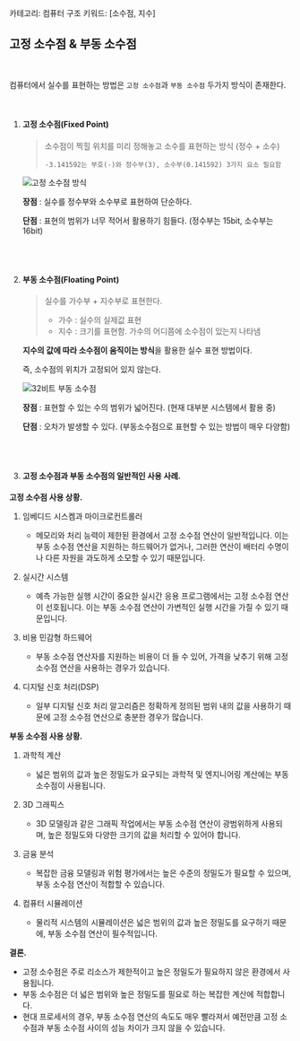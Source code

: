카테고리: 컴퓨터 구조
키워드: [소수점, 지수]


## 고정 소수점 & 부동 소수점

<br>

컴퓨터에서 실수를 표현하는 방법은 `고정 소수점`과 `부동 소수점` 두가지 방식이 존재한다.

<br>

1. #### 고정 소수점(Fixed Point)

   > 소수점이 찍힐 위치를 미리 정해놓고 소수를 표현하는 방식 (정수 + 소수)
   >
   > ```
   > -3.141592는 부호(-)와 정수부(3), 소수부(0.141592) 3가지 요소 필요함
   > ```

   ![고정 소수점 방식](http://tcpschool.com/lectures/img_c_fixed_point.png)

   **장점** : 실수를 정수부와 소수부로 표현하여 단순하다.

   **단점** : 표현의 범위가 너무 적어서 활용하기 힘들다. (정수부는 15bit, 소수부는 16bit)

   <br>

   <br>

2. #### 부동 소수점(Floating Point)

   > 실수를 가수부 + 지수부로 표현한다.
   >
   > - 가수 : 실수의 실제값 표현
   > - 지수 : 크기를 표현함. 가수의 어디쯤에 소수점이 있는지 나타냄

   **지수의 값에 따라 소수점이 움직이는 방식**을 활용한 실수 표현 방법이다.

   즉, 소수점의 위치가 고정되어 있지 않는다.

   ![32비트 부동 소수점](http://tcpschool.com/lectures/img_c_floating_point_32.png)

   **장점** : 표현할 수 있는 수의 범위가 넓어진다. (현재 대부분 시스템에서 활용 중)

   **단점** :  오차가 발생할 수 있다. (부동소수점으로 표현할 수 있는 방법이 매우 다양함)
   
   <br>

   <br>
   
3. #### 고정 소수점과 부동 소수점의 일반적인 사용 사례.

**고정 소수점 사용 상황.**
1. 임베디드 시스켐과 마이크로컨트롤러
    - 메모리와 처리 능력이 제한된 환경에서 고정 소수점 연산이 일반적입니다. 이는 부동 소수점 연산을 지원하는 하드웨어가 없거나, 그러한 연산이 배터리 수명이나 다른 자원을 과도하게 소모할 수 있기 때문입니다.

2. 실시간 시스템
    - 예측 가능한 실행 시간이 중요한 실시간 응용 프로그램에서는 고정 소수점 연산이 선호됩니다. 이는 부동 소수점 연산이 가변적인 실행 시간을 가질 수 있기 때문입니다.

3. 비용 민감형 하드웨어
    - 부동 소수점 연산자를 지원하는 비용이 더 들 수 있어, 가격을 낮추기 위해 고정 소수점 연산을 사용하는 경우가 있습니다.

4. 디지털 신호 처리(DSP)
    - 일부 디지털 신호 처리 알고리즘은 정확하게 정의된 범위 내의 값을 사용하기 때문에 고정 소수점 연산으로 충분한 경우가 많습니다.

**부동 소수점 사용 상황.**
1. 과학적 계산
    - 넓은 범위의 값과 높은 정밀도가 요구되는 과학적 및 엔지니어링 계산에는 부동 소수점이 사용됩니다.

2. 3D 그래픽스
    - 3D 모델링과 같은 그래픽 작업에서는 부동 소수점 연산이 광범위하게 사용되며, 높은 정밀도와 다양한 크기의 값을 처리할 수 있어야 합니다.

3. 금융 분석
    - 복잡한 금융 모델링과 위험 평가에서는 높은 수준의 정밀도가 필요할 수 있으며, 부동 소수점 연산이 적합할 수 있습니다.

4. 컴퓨터 시뮬레이션
    - 물리적 시스템의 시뮬레이션은 넓은 범위의 값과 높은 정밀도를 요구하기 때문에, 부동 소수점 연산이 필수적입니다.

**결론.**
- 고정 소수점은 주로 리소스가 제한적이고 높은 정밀도가 필요하지 않은 환경에서 사용됩니다.
- 부동 소수점은 더 넓은 범위와 높은 정밀도를 필요로 하는 복잡한 계산에 적합합니다.
- 현대 프로세서의 경우, 부동 소수점 연산의 속도도 매우 빨라져서 예전만큼 고정 소수점과 부동 소수점 사이의 성능 차이가 크지 않을 수 있습니다.
